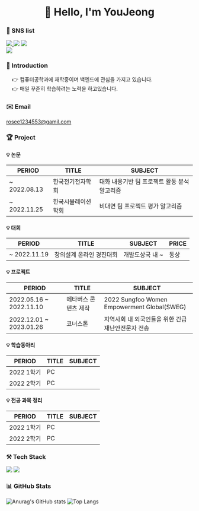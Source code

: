 <div align=center><h1>
👋 Hello, I'm YouJeong  
  
</h1></div>
  
### 💙 SNS list
<a href="https://hu-studyrecord.tistory.com/" target="_blank"><img src="https://img.shields.io/badge/Tistory-84A8AD?style=flat-square&logo=Tistory&logoColor=white"/> </a><a href="https://jeong-sys.github.io/" target="_blank"><img src="https://img.shields.io/badge/GitHub-181717?style=flat-square&logo=GitHub&logoColor=white"/></a> </a><a href="https://blog.naver.com/rosee12345/" target="_blank"><img src="https://img.shields.io/badge/Blog-03C75A?style=flat-square&logo=Naver&logoColor=white"/></a>  
</a><a href="https://www.instagram.com/h_yyuj/" target="_blank"><img src="https://img.shields.io/badge/Instagram-E4405F?style=flat-square&logo=Instagram&logoColor=white"/></a> 

### 🪪 Introduction
&nbsp;&nbsp;&nbsp;&nbsp;👉 컴퓨터공학과에 재학중이며 백엔드에 관심을 가지고 있습니다.  
&nbsp;&nbsp;&nbsp;&nbsp;👉 매일 꾸준히 학습하려는 노력을 하고있습니다.

### ✉️ Email
  rosee1234553@gamil.com
  
### 🏆 Project
#### 💡 논문
|PERIOD|TITLE|SUBJECT|
|---|---|---|
|~ 2022.08.13|한국전기전자학회|대화 내용기반 팀 프로젝트 활동 분석 알고리즘|
|~ 2022.11.25|한국시뮬레이션학회|비대면 팀 프로젝트 평가 알고리즘|

#### 💡 대회
|PERIOD|TITLE|SUBJECT|PRICE|
|---|---|---|---|
|~ 2022.11.19|창의설계 온라인 경진대회|개발도상국 내 ~|동상|

#### 💡 프로젝트
|PERIOD|TITLE|SUBJECT|
|---|---|---|
|2022.05.16 ~ 2022.11.10|메타버스 콘텐츠 제작|2022 Sungfoo Women Empowerment Global(SWEG)|
|2022.12.01 ~ 2023.01.26|코너스톤|지역사회 내 외국인들을 위한 긴급재난안전문자 전송|

#### 💡 학습동아리
|PERIOD|TITLE|SUBJECT|
|---|---|---|
|2022 1학기|PC||
|2022 2학기|PC||

#### 💡 전공 과목 정리 
|PERIOD|TITLE|SUBJECT|
|---|---|---|
|2022 1학기|PC||
|2022 2학기|PC||


### ⚒️ Tech Stack
<img src="https://img.shields.io/badge/Python-3776AB?style=flat-square&logo=Python&logoColor=white"/></a> <img src="https://img.shields.io/badge/C-A8B9CC?style=flat-square&logo=C&logoColor=white"/></a> 

### 📊 GitHub Stats
![Anurag's GitHub stats](https://github-readme-stats.vercel.app/api?username=jeong-sys&show_icons=true&theme=tokyonight)
![Top Langs](https://github-readme-stats.vercel.app/api/top-langs/?username=jeong-sys&layout=compact&theme=tokyonight)

</div>
